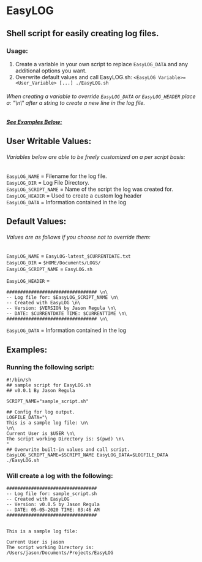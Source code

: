 # EasyLOG
## Shell script for easily creating log files.
### Usage:
1. Create a variable in your own script to replace `EasyLOG_DATA` and any additional options you want. <br/>
1. Overwrite default values and call EasyLOG.sh: `<EasyLOG Variable>=<User_Variable> [...] ./EasyLOG.sh`


###### When creating a variable to override `EasyLOG_DATA` or `EasyLOG_HEADER` place a: "\n\\" after a string to create a new line in the log file.

##### [See Examples Below:](https://github.com/Rayregula/EasyLOG#examples) 

 
## User Writable Values:
###### Variables below are able to be freely customized on a per script basis:
 `EasyLOG_NAME` = Filename for the log file. <br/>
 `EasyLOG_DIR` = Log File Directory. <br/>
 `EasyLOG_SCRIPT_NAME` = Name of the script the log was created for. <br/>
 `EasyLOG_HEADER` = Used to create a custom log header <br/>
 `EasyLOG_DATA` = Information contained in the log <br/>
 
 
## Default Values:
###### Values are as follows if you choose not to override them:
 `EasyLOG_NAME` = `EasyLOG-latest_$CURRENTDATE.txt` <br/>
 `EasyLOG_DIR` = `$HOME/Documents/LOGS/` <br/>
 `EasyLOG_SCRIPT_NAME` = `EasyLOG.sh` <br/>

 `EasyLOG_HEADER` = <br/> 
 
	################################# \n\
	-- Log file for: $EasyLOG_SCRIPT_NAME \n\
	-- Created with EasyLOG \n\
	-- Version: $VERSION by Jason Regula \n\
	-- DATE: $CURRENTDATE TIME: $CURRENTTIME \n\
	################################# \n\
	
 `EasyLOG_DATA` = Information contained in the log <br/>


## Examples:
### Running the following script:

	#!/bin/sh
	## sample script for EasyLOG.sh
	## v0.0.1 By Jason Regula

	SCRIPT_NAME="sample_script.sh"

	## Config for log output.
	LOGFILE_DATA="\
	This is a sample log file: \n\
	\n\
	Current User is $USER \n\
	The script working Directory is: $(pwd) \n\
	"
	## Overwrite built-in values and call script.
	EasyLOG_SCRIPT_NAME=$SCRIPT_NAME EasyLOG_DATA=$LOGFILE_DATA ./EasyLOG.sh
	
### Will create a log with the following:

	################################# 
	-- Log file for: sample_script.sh 
	-- Created with EasyLOG 
	-- Version: v0.0.5 by Jason Regula 
	-- DATE: 05-05-2020 TIME: 03:46 AM 
	################################# 


	This is a sample log file: 

	Current User is jason 
	The script working Directory is: /Users/jason/Documents/Projects/EasyLOG 